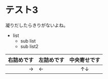 # テスト3

凝りだしたらきりがないよね。

- list
    - sub list
    - sub list2

|右詰めです|左詰めです|中央寄せです|
|---:|:---|:---:|
|→|←|↑↓|


